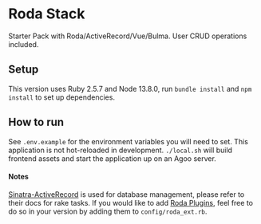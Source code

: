 # Roda Stack
Starter Pack with Roda/ActiveRecord/Vue/Bulma. User CRUD operations included.

## Setup
This version uses Ruby 2.5.7 and Node 13.8.0, run `bundle install` and `npm install` to set up dependencies.

## How to run
See `.env.example` for the environment variables you will need to set. This application is not hot-reloaded in development. `./local.sh` will build frontend assets and start the application up on an Agoo server.

#### Notes
[Sinatra-ActiveRecord](https://github.com/sinatra-activerecord/sinatra-activerecord) is used for database management, please refer to their docs for rake tasks. If you would like to add [Roda Plugins](https://roda.jeremyevans.net/documentation.html#plugins), feel free to do so in your version by adding them to `config/roda_ext.rb`.
